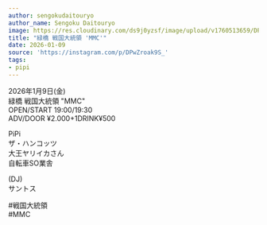 ```yaml
---
author: sengokudaitouryo
author_name: Sengoku Daitouryo
image: https://res.cloudinary.com/ds9j0yzsf/image/upload/v1760513659/DPwZroak9S_.jpg
title: "緑橋 戦国大統領 'MMC'"
date: 2026-01-09
source: 'https://instagram.com/p/DPwZroak9S_'
tags:
- pipi
---
```

2026年1月9日(金)<br>
緑橋 戦国大統領 "MMC"<br>
OPEN/START 19:00/19:30<br>
ADV/DOOR ¥2.000+1DRINK¥500

PiPi<br>
ザ・ハンコッツ<br>
大王ヤリイカさん<br>
自転車SO業舎

(DJ)<br>
サントス

#戦国大統領<br>
#MMC